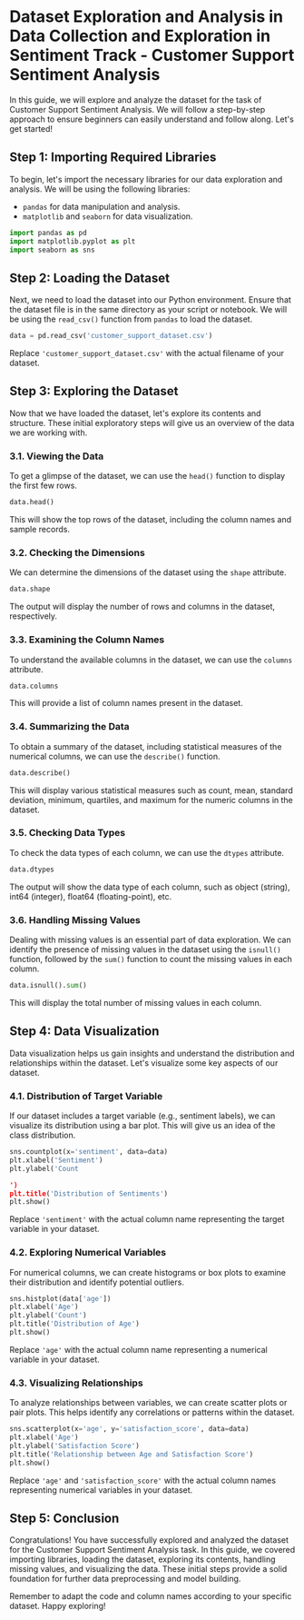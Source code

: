 # Dataset Exploration and Analysis in Data Collection and Exploration in Sentiment Track - Customer Support Sentiment Analysis

In this guide, we will explore and analyze the dataset for the task of Customer Support Sentiment Analysis. We will follow a step-by-step approach to ensure beginners can easily understand and follow along. Let's get started!

## Step 1: Importing Required Libraries

To begin, let's import the necessary libraries for our data exploration and analysis. We will be using the following libraries:

- `pandas` for data manipulation and analysis.
- `matplotlib` and `seaborn` for data visualization.

```python
import pandas as pd
import matplotlib.pyplot as plt
import seaborn as sns
```

## Step 2: Loading the Dataset

Next, we need to load the dataset into our Python environment. Ensure that the dataset file is in the same directory as your script or notebook. We will be using the `read_csv()` function from `pandas` to load the dataset.

```python
data = pd.read_csv('customer_support_dataset.csv')
```

Replace `'customer_support_dataset.csv'` with the actual filename of your dataset.

## Step 3: Exploring the Dataset

Now that we have loaded the dataset, let's explore its contents and structure. These initial exploratory steps will give us an overview of the data we are working with.

### 3.1. Viewing the Data

To get a glimpse of the dataset, we can use the `head()` function to display the first few rows.

```python
data.head()
```

This will show the top rows of the dataset, including the column names and sample records.

### 3.2. Checking the Dimensions

We can determine the dimensions of the dataset using the `shape` attribute.

```python
data.shape
```

The output will display the number of rows and columns in the dataset, respectively.

### 3.3. Examining the Column Names

To understand the available columns in the dataset, we can use the `columns` attribute.

```python
data.columns
```

This will provide a list of column names present in the dataset.

### 3.4. Summarizing the Data

To obtain a summary of the dataset, including statistical measures of the numerical columns, we can use the `describe()` function.

```python
data.describe()
```

This will display various statistical measures such as count, mean, standard deviation, minimum, quartiles, and maximum for the numeric columns in the dataset.

### 3.5. Checking Data Types

To check the data types of each column, we can use the `dtypes` attribute.

```python
data.dtypes
```

The output will show the data type of each column, such as object (string), int64 (integer), float64 (floating-point), etc.

### 3.6. Handling Missing Values

Dealing with missing values is an essential part of data exploration. We can identify the presence of missing values in the dataset using the `isnull()` function, followed by the `sum()` function to count the missing values in each column.

```python
data.isnull().sum()
```

This will display the total number of missing values in each column.

## Step 4: Data Visualization

Data visualization helps us gain insights and understand the distribution and relationships within the dataset. Let's visualize some key aspects of our dataset.

### 4.1. Distribution of Target Variable

If our dataset includes a target variable (e.g., sentiment labels), we can visualize its distribution using a bar plot. This will give us an idea of the class distribution.

```python
sns.countplot(x='sentiment', data=data)
plt.xlabel('Sentiment')
plt.ylabel('Count

')
plt.title('Distribution of Sentiments')
plt.show()
```

Replace `'sentiment'` with the actual column name representing the target variable in your dataset.

### 4.2. Exploring Numerical Variables

For numerical columns, we can create histograms or box plots to examine their distribution and identify potential outliers.

```python
sns.histplot(data['age'])
plt.xlabel('Age')
plt.ylabel('Count')
plt.title('Distribution of Age')
plt.show()
```

Replace `'age'` with the actual column name representing a numerical variable in your dataset.

### 4.3. Visualizing Relationships

To analyze relationships between variables, we can create scatter plots or pair plots. This helps identify any correlations or patterns within the dataset.

```python
sns.scatterplot(x='age', y='satisfaction_score', data=data)
plt.xlabel('Age')
plt.ylabel('Satisfaction Score')
plt.title('Relationship between Age and Satisfaction Score')
plt.show()
```

Replace `'age'` and `'satisfaction_score'` with the actual column names representing numerical variables in your dataset.

## Step 5: Conclusion

Congratulations! You have successfully explored and analyzed the dataset for the Customer Support Sentiment Analysis task. In this guide, we covered importing libraries, loading the dataset, exploring its contents, handling missing values, and visualizing the data. These initial steps provide a solid foundation for further data preprocessing and model building.

Remember to adapt the code and column names according to your specific dataset. Happy exploring!